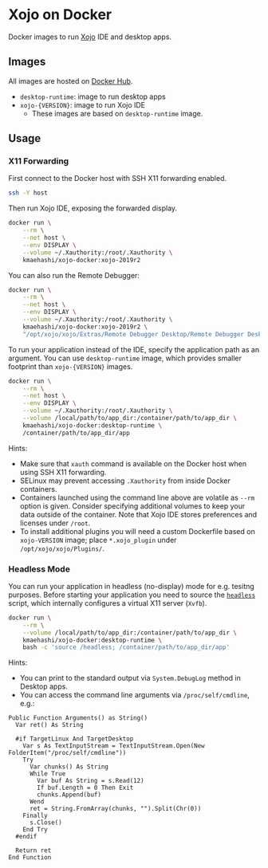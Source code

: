 # Xojo on Docker

Docker images to run [Xojo](https://xojo.com/) IDE and desktop apps.

## Images

All images are hosted on [Docker Hub](https://hub.docker.com/r/kmaehashi/xojo-docker).

* `desktop-runtime`: image to run desktop apps
* `xojo-{VERSION}`: image to run Xojo IDE
    * These images are based on `desktop-runtime` image.

## Usage

### X11 Forwarding

First connect to the Docker host with SSH X11 forwarding enabled.

```sh
ssh -Y host
```

Then run Xojo IDE, exposing the forwarded display.

```sh
docker run \
    --rm \
    --net host \
    --env DISPLAY \
    --volume ~/.Xauthority:/root/.Xauthority \
    kmaehashi/xojo-docker:xojo-2019r2
```

You can also run the Remote Debugger:

```sh
docker run \
    --rm \
    --net host \
    --env DISPLAY \
    --volume ~/.Xauthority:/root/.Xauthority \
    kmaehashi/xojo-docker:xojo-2019r2 \
    "/opt/xojo/xojo/Extras/Remote Debugger Desktop/Remote Debugger Desktop 64-Bit/Remote Debugger Desktop"
```

To run your application instead of the IDE, specify the application path as an argument.
You can use `desktop-runtime` image, which provides smaller footprint than `xojo-{VERSION}` images.

```sh
docker run \
    --rm \
    --net host \
    --env DISPLAY \
    --volume ~/.Xauthority:/root/.Xauthority \
    --volume /local/path/to/app_dir:/container/path/to/app_dir \
    kmaehashi/xojo-docker:desktop-runtime \
    /container/path/to/app_dir/app
```

Hints:

* Make sure that `xauth` command is available on the Docker host when using SSH X11 forwarding.
* SELinux may prevent accessing `.Xauthority` from inside Docker containers.
* Containers launched using the command line above are volatile as `--rm` option is given.
  Consider specifying additional volumes to keep your data outside of the container.
  Note that Xojo IDE stores preferences and licenses under `/root`.
* To install additional plugins you will need a custom Dockerfile based on `xojo-VERSION` image; place `*.xojo_plugin` under `/opt/xojo/xojo/Plugins/`.

### Headless Mode

You can run your application in headless (no-display) mode for e.g. tesitng purposes.
Before starting your application you need to source the [`headless`](desktop-runtime/headless) script, which internally configures a virtual X11 server (`Xvfb`).

```sh
docker run \
    --rm \
    --volume /local/path/to/app_dir:/container/path/to/app_dir \
    kmaehashi/xojo-docker:desktop-runtime \
    bash -c 'source /headless; /container/path/to/app_dir/app'
```

Hints:

* You can print to the standard output via `System.DebugLog` method in Desktop apps.
* You can access the command line arguments via `/proc/self/cmdline`, e.g.:

```xojo
Public Function Arguments() as String()
  Var ret() As String

  #if TargetLinux And TargetDesktop
    Var s As TextInputStream = TextInputStream.Open(New FolderItem("/proc/self/cmdline"))
    Try
      Var chunks() As String
      While True
        Var buf As String = s.Read(12)
        If buf.Length = 0 Then Exit
        chunks.Append(buf)
      Wend
      ret = String.FromArray(chunks, "").Split(Chr(0))
    Finally
      s.Close()
    End Try
  #endif

  Return ret
End Function
```
